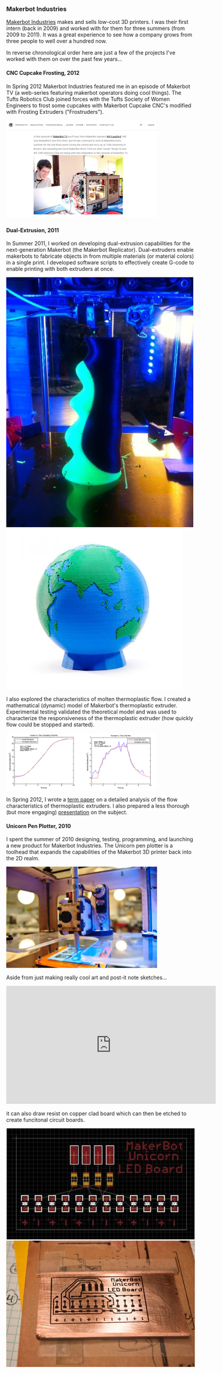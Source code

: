 <link rel="stylesheet" type="text/css" href="../../style.css">

### Makerbot Industries

<a href="www.makerbot.com">Makerbot Industries</a> makes and sells low-cost 3D printers. I was their first intern (back in 2009) and worked with for them for three summers (from 2009 to 2011). It was a great experience to see how a company grows from three people to well over a hundred now.

In reverse chronological order here are just a few of the projects I've worked with them on over the past few years...

#### CNC Cupcake Frosting, 2012

In Spring 2012 Makerbot Industries featured me in an episode of Makerbot TV (a web-series featuring makerbot operators doing cool things). The Tufts Robotics Club joined forces with the Tufts Society of Women Engineers to frost some cupcakes with Makerbot Cupcake CNC's modified with Frosting Extruders ("Frostruders").

<div class="image-row">
    <img src="content/makerbot/makerbot_tv.png" style="max-width:80%">
</div>

#### Dual-Extrusion, 2011

In Summer 2011, I worked on developing dual-extrusion capabilities for the next-generation Makerbot (the Makerbot Replicator). Dual-extruders enable makerbots to fabricate objects in from multiple materials (or material colors) in a single print. I developed software scripts to effectively create G-code to enable printing with both extruders at once.

<div class="image-row">
    <img src="content/makerbot/dual_extrusion.jpeg">
    <img src="content/makerbot/globe_small_1.png">
</div>

I also explored the characteristics of molten thermoplastic flow. I created a mathematical (dynamic) model of Makerbot's thermoplastic extruder. Experimental testing validated the theoretical model and was used to characterize the responsiveness of the thermoplastic extruder (how quickly flow could be stopped and started).

<div class="image-row">
    <img src="content/makerbot/combined_vs_time.png" style="max-width:80%">
</div>

In Spring 2012, I wrote a <a href="term_paper_031112.pdf">term paper</a> on a detailed analysis of the flow characteristics of thermoplastic extruders. I also prepared a less thorough (but more engaging) <a target="blank" href="../pres/12_05_fdm.html#/">presentation</a> on the subject.

#### Unicorn Pen Plotter, 2010

I spent the summer of 2010 designing, testing, programming, and launching a new product for Makerbot Industries. The Unicorn pen plotter is a toolhead that expands the capabilities of the Makerbot 3D printer back into the 2D realm.

<div class="image-row">
    <img src="content/makerbot/unicorn_pen_plotter.jpeg" style="max-width:80%">
</div>

Aside from just making really cool art and post-it note sketches...

<div align="center">
<iframe width="560" height="315" src="https://www.youtube.com/embed/F4sRvTfr-ho" frameborder="0" allowfullscreen></iframe>
</div>

<p>it can also draw resist on copper clad board which can then be etched to create funcitonal circuit boards.</p>

<div class="image-row">
    <img src="content/makerbot/unicorn_eagle.png">
    <img src="content/makerbot/makerbot_unicorn_led_board.jpg">
</div>